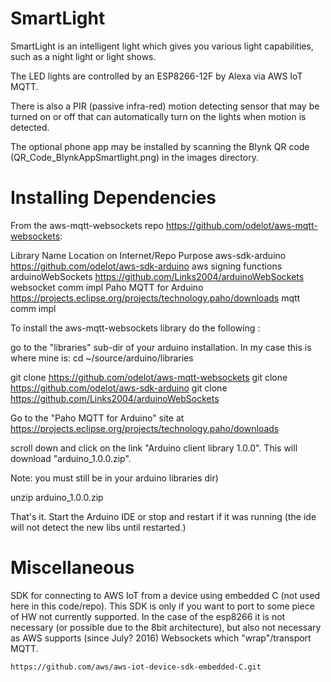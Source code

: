 # SmartLight

SmartLight is an intelligent light which gives you various light capabilities, such as a night light or light shows.

The LED lights are controlled by an ESP8266-12F by Alexa via AWS IoT MQTT.  

There is also a PIR (passive infra-red) motion detecting sensor that may be turned on or off that can automatically turn on the lights when motion is detected.

The optional phone app may be installed by scanning the Blynk QR code (QR_Code_BlynkAppSmartlight.png) in the images directory.


# Installing Dependencies

From the aws-mqtt-websockets repo https://github.com/odelot/aws-mqtt-websockets:

Library Name            Location on Internet/Repo                                         Purpose
aws-sdk-arduino         https://github.com/odelot/aws-sdk-arduino                         aws signing functions
arduinoWebSockets       https://github.com/Links2004/arduinoWebSockets                    websocket comm impl
Paho MQTT for Arduino   https://projects.eclipse.org/projects/technology.paho/downloads   mqtt comm impl


To install the aws-mqtt-websockets library do the following :

go to the "libraries" sub-dir of your arduino installation.  In my case this is where mine is:
cd ~/source/arduino/libraries

git clone https://github.com/odelot/aws-mqtt-websockets
git clone https://github.com/odelot/aws-sdk-arduino
git clone https://github.com/Links2004/arduinoWebSockets

Go to the "Paho MQTT for Arduino" site at https://projects.eclipse.org/projects/technology.paho/downloads

scroll down and click on the link "Arduino client library 1.0.0".  This will download "arduino_1.0.0.zip".

Note: you must still be in your arduino libraries dir)

unzip arduino_1.0.0.zip

That's it. Start the Arduino IDE or stop and restart if it was running (the ide will not detect the new libs until restarted.)


# Miscellaneous

SDK for connecting to AWS IoT from a device using embedded C (not used here in this code/repo).  This SDK is only if you want to port to some piece of HW not currently supported.  In the case of the esp8266 it is not necessary (or possible due to the 8bit architecture), but also not necessary as AWS supports (since July? 2016) Websockets which "wrap"/transport MQTT.

    https://github.com/aws/aws-iot-device-sdk-embedded-C.git
